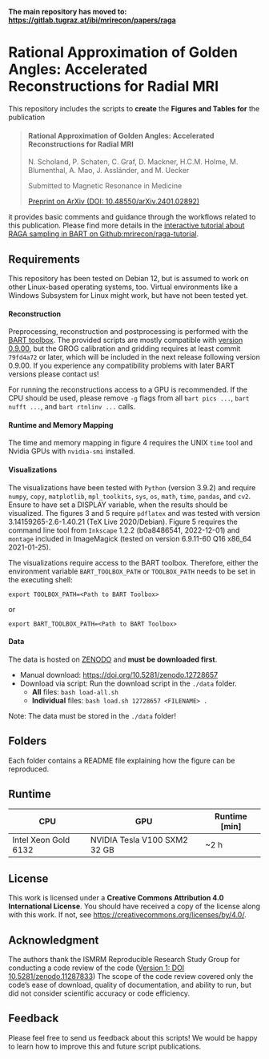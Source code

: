 **The main repository has moved to: https://gitlab.tugraz.at/ibi/mrirecon/papers/raga**


# Rational Approximation of Golden Angles: Accelerated Reconstructions for Radial MRI

This repository includes the scripts to **create** the **Figures and Tables for** the publication

> #### Rational Approximation of Golden Angles: Accelerated Reconstructions for Radial MRI
> N. Scholand, P. Schaten, C. Graf, D. Mackner, H.C.M. Holme, M. Blumenthal, A. Mao, J. Assländer, and M. Uecker
>
> Submitted to Magnetic Resonance in Medicine
> 
> [Preprint on ArXiv (DOI: 10.48550/arXiv.2401.02892)](https://doi.org/10.48550/arXiv.2401.02892)

it provides basic comments and guidance through the workflows related to this publication.
Please find more details in the [interactive tutorial about RAGA sampling in BART on Github:mrirecon/raga-tutorial](https://github.com/mrirecon/raga-tutorial).

## Requirements
This repository has been tested on Debian 12, but is assumed to work on other Linux-based operating systems, too.
Virtual environments like a Windows Subsystem for Linux might work, but have not been tested yet.

#### Reconstruction
Preprocessing, reconstruction and postprocessing is performed with the [BART toolbox](https://github.com/mrirecon/bart).
The provided scripts are mostly compatible with [version 0.9.00](https://doi.org/10.5281/zenodo.10277939), but the GROG calibration and gridding requires at least commit `79fd4a72` or later, which will be included in the next release following version 0.9.00.
If you experience any compatibility problems with later BART versions please contact us!

For running the reconstructions access to a GPU is recommended.
If the CPU should be used, please remove `-g` flags from all `bart pics ...`, `bart nufft ...`, and `bart rtnlinv ...` calls.

#### Runtime and Memory Mapping
The time and memory mapping in figure 4 requires the UNIX `time` tool and Nvidia GPUs with `nvidia-smi` installed.

#### Visualizations
<!-- FIXME: Update dependencies -->
The visualizations have been tested with `Python` (version 3.9.2) and require `numpy`, `copy`, `matplotlib`, `mpl_toolkits`, `sys`, `os`, `math`, `time`, `pandas`, and `cv2`. Ensure to have set a DISPLAY variable, when the results should be visualized.
The figures 3 and 5 require `pdflatex` and was tested with version 3.14159265-2.6-1.40.21 (TeX Live 2020/Debian).
Figure 5 requires the command line tool from `Inkscape` 1.2.2 (b0a8486541, 2022-12-01) and `montage` included in ImageMagick (tested on version 6.9.11-60 Q16 x86_64 2021-01-25).

The visualizations require access to the BART toolbox. Therefore, either the environment variable `BART_TOOLBOX_PATH` or `TOOLBOX_PATH` needs to be set in the executing shell:
```code=bash
export TOOLBOX_PATH=<Path to BART Toolbox>
```
or
```code=bash
export BART_TOOLBOX_PATH=<Path to BART Toolbox>
```


#### Data
The data is hosted on [ZENODO](https://zenodo.org/) and **must be downloaded first**.

* Manual download: https://doi.org/10.5281/zenodo.12728657
* Download via script: Run the download script in the `./data` folder.
  * **All** files: `bash load-all.sh`
  * **Individual** files: `bash load.sh 12728657 <FILENAME> . `

Note: The data must be stored in the `./data` folder!


## Folders
Each folder contains a README file explaining how the figure can be reproduced.

## Runtime

|    CPU   |   GPU   | **Runtime** [min] |
| -------- | ------- | ------- |
| Intel Xeon Gold 6132 | NVIDIA Tesla V100 SXM2 32 GB  | ~2 h |


## License
This work is licensed under a **Creative Commons Attribution 4.0 International License**.
You should have received a copy of the license along with this
work. If not, see <https://creativecommons.org/licenses/by/4.0/>.


## Acknowledgment

The authors thank the ISMRM Reproducible Research Study Group for conducting a code review of the code ([Version 1: DOI 10.5281/zenodo.11287833](https://doi.org/10.5281/zenodo.11287833)) The scope of the code review covered only the code’s ease of download, quality of documentation, and ability to run, but did not consider scientific accuracy or code efficiency.


## Feedback
Please feel free to send us feedback about this scripts!
We would be happy to learn how to improve this and future script publications.

